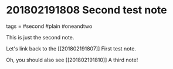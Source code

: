 # 201802191808 Second test note
tags = #second #plain #oneandtwo

This is just the second note.

Let's link back to the [[201802191807]] First test note.

Oh, you should also see [[201802191810]] A third note!


